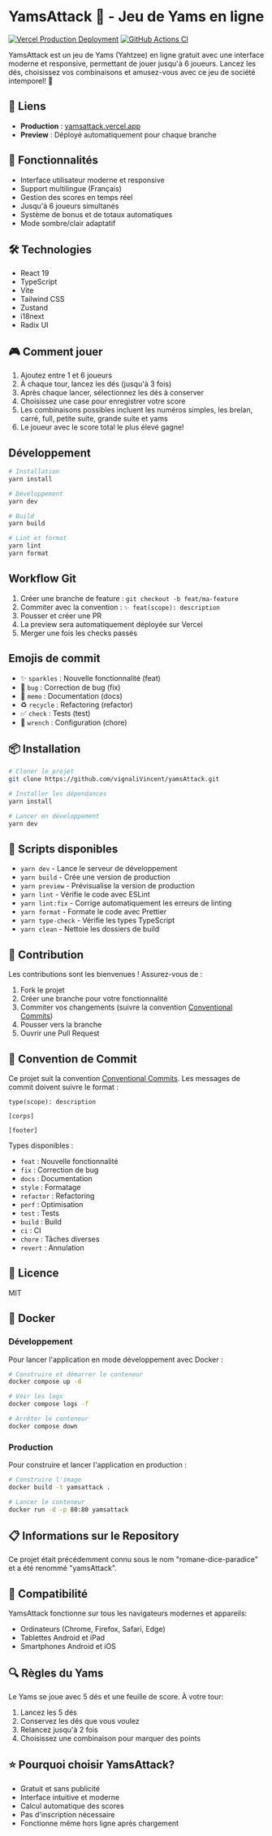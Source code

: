 # YamsAttack 🎲 - Jeu de Yams en ligne

[![Vercel Production Deployment](https://img.shields.io/badge/vercel-production-blue)](https://yamsattack.vercel.app)
[![GitHub Actions CI](https://github.com/vignalivincent/yamsAttack/actions/workflows/ci.yml/badge.svg)](https://github.com/vignalivincent/yamsAttack/actions/workflows/ci.yml)

YamsAttack est un jeu de Yams (Yahtzee) en ligne gratuit avec une interface moderne et responsive, permettant de jouer jusqu'à 6 joueurs. Lancez les dés, choisissez vos combinaisons et amusez-vous avec ce jeu de société intemporel! 🌟

## 🔗 Liens

- **Production** : [yamsattack.vercel.app](https://yamsattack.vercel.app)
- **Preview** : Déployé automatiquement pour chaque branche

## 🚀 Fonctionnalités

- Interface utilisateur moderne et responsive
- Support multilingue (Français)
- Gestion des scores en temps réel
- Jusqu'à 6 joueurs simultanés
- Système de bonus et de totaux automatiques
- Mode sombre/clair adaptatif

## 🛠️ Technologies

- React 19
- TypeScript
- Vite
- Tailwind CSS
- Zustand
- i18next
- Radix UI

## 🎮 Comment jouer

1. Ajoutez entre 1 et 6 joueurs
2. À chaque tour, lancez les dés (jusqu'à 3 fois)
3. Après chaque lancer, sélectionnez les dés à conserver
4. Choisissez une case pour enregistrer votre score
5. Les combinaisons possibles incluent les numéros simples, les brelan, carré, full, petite suite, grande suite et yams
6. Le joueur avec le score total le plus élevé gagne!

## Développement

```bash
# Installation
yarn install

# Développement
yarn dev

# Build
yarn build

# Lint et format
yarn lint
yarn format
```

## Workflow Git

1. Créer une branche de feature : `git checkout -b feat/ma-feature`
2. Commiter avec la convention : `✨ feat(scope): description`
3. Pousser et créer une PR
4. La preview sera automatiquement déployée sur Vercel
5. Merger une fois les checks passés

## Emojis de commit

- ✨ `sparkles` : Nouvelle fonctionnalité (feat)
- 🐛 `bug` : Correction de bug (fix)
- 📝 `memo` : Documentation (docs)
- ♻️ `recycle` : Refactoring (refactor)
- ✅ `check` : Tests (test)
- 🔧 `wrench` : Configuration (chore)

## 📦 Installation

```bash
# Cloner le projet
git clone https://github.com/vignaliVincent/yamsAttack.git

# Installer les dépendances
yarn install

# Lancer en développement
yarn dev
```

## 🔧 Scripts disponibles

- `yarn dev` - Lance le serveur de développement
- `yarn build` - Crée une version de production
- `yarn preview` - Prévisualise la version de production
- `yarn lint` - Vérifie le code avec ESLint
- `yarn lint:fix` - Corrige automatiquement les erreurs de linting
- `yarn format` - Formate le code avec Prettier
- `yarn type-check` - Vérifie les types TypeScript
- `yarn clean` - Nettoie les dossiers de build

## 🤝 Contribution

Les contributions sont les bienvenues ! Assurez-vous de :

1. Fork le projet
2. Créer une branche pour votre fonctionnalité
3. Commiter vos changements (suivre la convention [Conventional Commits](https://www.conventionalcommits.org/))
4. Pousser vers la branche
5. Ouvrir une Pull Request

## 📝 Convention de Commit

Ce projet suit la convention [Conventional Commits](https://www.conventionalcommits.org/). Les messages de commit doivent suivre le format :

```
type(scope): description

[corps]

[footer]
```

Types disponibles :

- `feat` : Nouvelle fonctionnalité
- `fix` : Correction de bug
- `docs` : Documentation
- `style` : Formatage
- `refactor` : Refactoring
- `perf` : Optimisation
- `test` : Tests
- `build` : Build
- `ci` : CI
- `chore` : Tâches diverses
- `revert` : Annulation

## 📄 Licence

MIT

## 🐳 Docker

### Développement

Pour lancer l'application en mode développement avec Docker :

```bash
# Construire et démarrer le conteneur
docker compose up -d

# Voir les logs
docker compose logs -f

# Arrêter le conteneur
docker compose down
```

### Production

Pour construire et lancer l'application en production :

```bash
# Construire l'image
docker build -t yamsattack .

# Lancer le conteneur
docker run -d -p 80:80 yamsattack
```

## 📋 Informations sur le Repository

Ce projet était précédemment connu sous le nom "romane-dice-paradice" et a été renommé "yamsAttack".

## 📱 Compatibilité

YamsAttack fonctionne sur tous les navigateurs modernes et appareils:

- Ordinateurs (Chrome, Firefox, Safari, Edge)
- Tablettes Android et iPad
- Smartphones Android et iOS

## 🔍 Règles du Yams

Le Yams se joue avec 5 dés et une feuille de score. À votre tour:

1. Lancez les 5 dés
2. Conservez les dés que vous voulez
3. Relancez jusqu'à 2 fois
4. Choisissez une combinaison pour marquer des points

## ⭐ Pourquoi choisir YamsAttack?

- Gratuit et sans publicité
- Interface intuitive et moderne
- Calcul automatique des scores
- Pas d'inscription nécessaire
- Fonctionne même hors ligne après chargement
